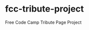 # fcc-tribute-project
Free Code Camp Tribute Page Project

<!-- User Story: I can view a tribute page with an image and text. -->

<!-- User Story: I can click on a link that will take me to an external website with further information on the topic. -->